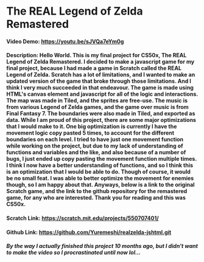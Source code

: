 # The REAL Legend of Zelda Remastered
#### Video Demo: https://youtu.be/sJVQa7eYm0g
#### Description: Hello World.  This is my final project for CS50x, The REAL Legend of Zelda Remastered.  I decided to make a javascript game for my final project, because I had made a game in Scratch called the REAL Legend of Zelda.  Scratch has a lot of limitations, and I wanted to make an updated version of the game that broke through those limitations.  And I think I very much succeeded in that endeavour.  The game is made using HTML's canvas element and javascript for all of the logic and interactions.  The map was made in Tiled, and the sprites are free-use.  The music is from various Legend of Zelda games, and the game over music is from Final Fantasy 7.  The boundaries were also made in Tiled, and exported as data.  While I am proud of this project, there are some major optimizations that I would make to it.  One big optimization is currently I have the movement logic copy pasted 5 times, to account for the different boundaries on each level.  I tried to have just one movement function while working on the project, but due to my lack of understanding of functions and variables and the like, and also because of a number of bugs, I just ended up copy pasting the movement function multiple times.  I think I now have a better understanding of functions, and so I think this is an optimization that I would be able to do.  Though of course, it would be no small feat.  I was able to better optimize the movement for enemies though, so I am happy about that.  Anyways, below is a link to the original Scratch game, and the link to the github repository for the remastered game, for any who are interested.  Thank you for reading and this was CS50x.

#### Scratch Link: https://scratch.mit.edu/projects/550707401/
#### Github Link: https://github.com/Yuremeshi/realzelda-jshtml.git



##### By the way I actually finished this project 10 months ago, but I didn't want to make the video so I procrastinated until now lol...